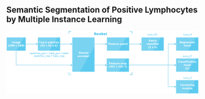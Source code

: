 ## Semantic Segmentation of Positive Lymphocytes by Multiple Instance Learning

![](network_frame.png)